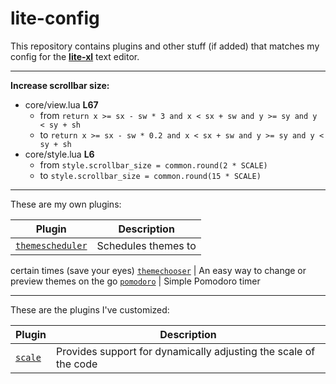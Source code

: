 # lite-config
This repository contains plugins and other stuff (if added) that matches my config for the 
**[lite-xl](https://github.com/franko/lite-xl)** text editor.

---

**Increase scrollbar size:**
- core/view.lua **L67**
  - from `return x >= sx - sw * 3 and x < sx + sw and y >= sy and y < sy + sh`
  - to `return x >= sx - sw * 0.2 and x < sx + sw and y >= sy and y < sy + sh`
- core/style.lua **L6**
  - from `style.scrollbar_size = common.round(2 * SCALE)`
  - to `style.scrollbar_size = common.round(15 * SCALE)`
  
---

These are my own plugins:

Plugin | Description
-------|-----------------------------------------
[`themescheduler`](plugins/themescheduler.lua?raw=1) | Schedules themes to
certain times (save your eyes)
[`themechooser`](plugins/themechooser.lua?raw=1) | An easy way to change or preview themes on the go
[`pomodoro`](plugins/pomodoro.lua?raw=1) | Simple Pomodoro timer

---

These are the plugins I've customized:

Plugin | Description
-------|-----------------------------------------
[`scale`](plugins/scale.lua?raw=1) | Provides support for dynamically adjusting the scale of the code

